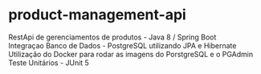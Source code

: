 # product-management-api
RestApi de gerenciamentos de produtos - Java 8 / Spring Boot </br>
Integraçao Banco de Dados - PostgreSQL utilizando JPA e Hibernate  </br>
Utilização do Docker para rodar as imagens do PorstgreSQL e o PGAdmin  </br>
Teste Unitários - JUnit 5
